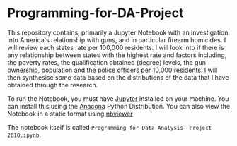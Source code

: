 # Programming-for-DA-Project

This repository contains, primarily a Jupyter Notebook with an investigation into America's relationship with guns, and in particular firearm homicides. I will review each states rate per 100,000 residents. I will look into if there is any relationship between states with the highest rate and factors including, the poverty rates, the qualification obtained (degree) levels, the gun ownership, population and the police officers per 10,000 residents. I will then synthesise some data based on the distributions of the data that I have obtained through the research. 

To run the Notebook, you must have [Jupyter](https://jupyter.org/) installed on your machine. You can install this using the [Anacona](https://www.anaconda.com/) Python Distribution. You can also view the Notebook in a static format using [nbviewer](http://nbviewer.jupyter.org/)

The notebook itself is called `Programming for Data Analysis- Project 2018.ipynb`.
